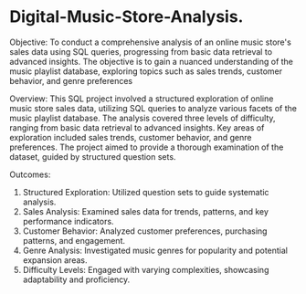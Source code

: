 # Digital-Music-Store-Analysis.

Objective: 
To conduct a comprehensive analysis of an online music store's sales data using SQL queries, progressing from basic 
data retrieval to advanced insights. The objective is to gain a nuanced understanding of the music playlist database, exploring 
topics such as sales trends, customer behavior, and genre preferences

Overview:
This SQL project involved a structured exploration of online music store sales data, utilizing SQL queries to analyze various 
facets of the music playlist database. The analysis covered three levels of difficulty, ranging from basic data retrieval to 
advanced insights. Key areas of exploration included sales trends, customer behavior, and genre preferences. The project aimed 
to provide a thorough examination of the dataset, guided by structured question sets.

Outcomes:
1) Structured Exploration: Utilized question sets to guide systematic analysis.
2) Sales Analysis: Examined sales data for trends, patterns, and key performance indicators.
3) Customer Behavior: Analyzed customer preferences, purchasing patterns, and engagement.
4) Genre Analysis: Investigated music genres for popularity and potential expansion areas.
5) Difficulty Levels: Engaged with varying complexities, showcasing adaptability and proficiency.
